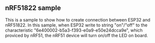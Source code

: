## nRF51822 sample

This is a sample to show how to create connection between ESP32 and 
nRF51822. In this sample, when ESP32 write to string "on"/"off" to 
the characteristic "6e400002-b5a3-f393-e0a9-e50e24dcca9e", which proviced 
by nRF51, the nRF51 device will turn on/off the LED on board.
